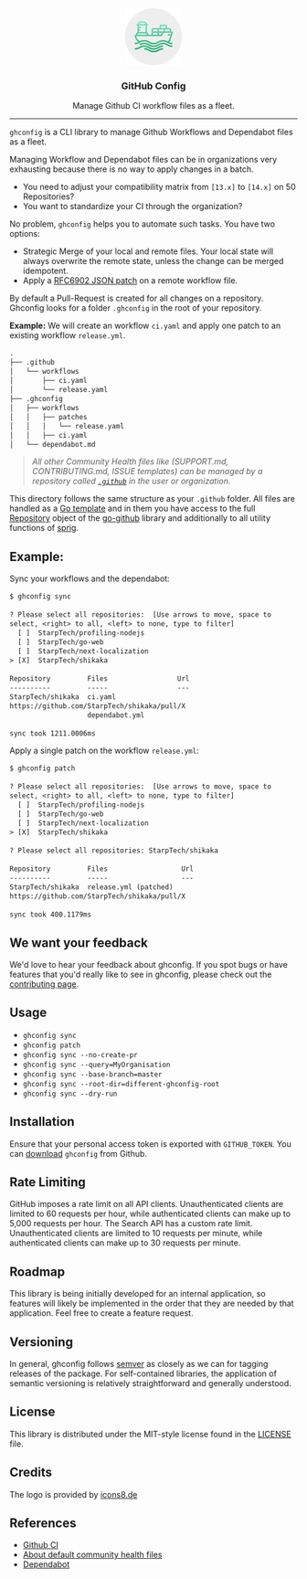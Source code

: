 <p align="center">
  <img alt="ghconfig Logo" src="https://raw.githubusercontent.com/StarpTech/ghconfig/master/docs/logo.png" />
  <h3 align="center">GitHub Config</h3>
  <p align="center">Manage Github CI workflow files as a fleet.</p>
</p>

---

`ghconfig` is a CLI library to manage Github Workflows and Dependabot files as a fleet.

Managing Workflow and Dependabot files can be in organizations very exhausting because there is no way to apply changes in a batch.

- You need to adjust your compatibility matrix from `[13.x]` to `[14.x]` on 50 Repositories?
- You want to standardize your CI through the organization?

No problem, `ghconfig` helps you to automate such tasks. You have two options:

- Strategic Merge of your local and remote files. Your local state will always overwrite the remote state, unless the change can be merged idempotent.
- Apply a [RFC6902 JSON patch](http://tools.ietf.org/html/rfc6902) on a remote workflow file.

By default a Pull-Request is created for all changes on a repository.
Ghconfig looks for a folder `.ghconfig` in the root of your repository. 

**Example:** We will create an workflow `ci.yaml` and apply one patch to an existing workflow `release.yml`.

```
.
├── .github
│   └── workflows
│       ├── ci.yaml
│       └── release.yaml
├── .ghconfig
│   ├── workflows
│   │   ├── patches
│   │   │   └── release.yaml
│   │   ├── ci.yaml
│   └── dependabot.md
```

> _All other Community Health files like (SUPPORT.md, CONTRIBUTING.md, ISSUE templates) can be managed by a repository called [`.github`](https://docs.github.com/en/github/building-a-strong-community/creating-a-default-community-health-file#about-default-community-health-files) in the user or organization._

This directory follows the same structure as your `.github` folder. All files are handled as a [Go template](https://golang.org/pkg/text/template/) and in them you have access to the full [Repository](https://pkg.go.dev/github.com/google/go-github/v32/github?tab=doc#Repository) object of the [go-github](https://pkg.go.dev/github.com/google/go-github) library and additionally to all utility functions of [sprig](http://masterminds.github.io/sprig/).

## Example:

Sync your workflows and the dependabot:
```
$ ghconfig sync

? Please select all repositories:  [Use arrows to move, space to select, <right> to all, <left> to none, type to filter]
  [ ]  StarpTech/profiling-nodejs
  [ ]  StarpTech/go-web
  [ ]  StarpTech/next-localization
> [X]  StarpTech/shikaka

Repository         Files                 Url
----------         -----                 ---
StarpTech/shikaka  ci.yaml               https://github.com/StarpTech/shikaka/pull/X
                   dependabot.yml

sync took 1211.0006ms
```

Apply a single patch on the workflow `release.yml`:
```
$ ghconfig patch

? Please select all repositories:  [Use arrows to move, space to select, <right> to all, <left> to none, type to filter]
  [ ]  StarpTech/profiling-nodejs
  [ ]  StarpTech/go-web
  [ ]  StarpTech/next-localization
> [X]  StarpTech/shikaka

? Please select all repositories: StarpTech/shikaka

Repository         Files                  Url        
----------         -----                  ---        
StarpTech/shikaka  release.yml (patched)  https://github.com/StarpTech/shikaka/pull/X
      
sync took 400.1179ms
```

## We want your feedback

We'd love to hear your feedback about ghconfig. If you spot bugs or have features that you'd really like to see in ghconfig, please check out the [contributing page](./.github/CONTRIBUTING.md).

## Usage

- `ghconfig sync`
- `ghconfig patch`
- `ghconfig sync --no-create-pr`
- `ghconfig sync --query=MyOrganisation`
- `ghconfig sync --base-branch=master`
- `ghconfig sync --root-dir=different-ghconfig-root`
- `ghconfig sync --dry-run`

## Installation

Ensure that your personal access token is exported with `GITHUB_TOKEN`.
You can [download](https://github.com/starptech/ghconfig/releases) `ghconfig` from Github.

## Rate Limiting

GitHub imposes a rate limit on all API clients. Unauthenticated clients are
limited to 60 requests per hour, while authenticated clients can make up to
5,000 requests per hour. The Search API has a custom rate limit. Unauthenticated
clients are limited to 10 requests per minute, while authenticated clients
can make up to 30 requests per minute.

## Roadmap

This library is being initially developed for an internal application, so features will likely be implemented in the order that they are needed by that application. Feel free to create a feature request.

## Versioning

In general, ghconfig follows [semver](https://semver.org/) as closely as we
can for tagging releases of the package. For self-contained libraries, the
application of semantic versioning is relatively straightforward and generally
understood.

## License

This library is distributed under the MIT-style license found in the [LICENSE](./LICENSE)
file.

## Credits

The logo is provided by [icons8.de](https://icons8.de)

## References

- [Github CI](https://docs.github.com/en/actions/getting-started-with-github-actions/core-concepts-for-github-actions)
- [About default community health files](https://docs.github.com/en/github/building-a-strong-community/creating-a-default-community-health-file)
- [Dependabot](https://github.blog/2020-06-01-keep-all-your-packages-up-to-date-with-dependabot/)
